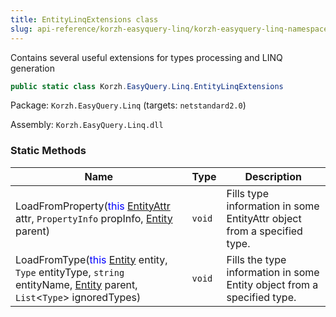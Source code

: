 ```yaml
---
title: EntityLinqExtensions class
slug: api-reference/korzh-easyquery-linq/korzh-easyquery-linq-namespace/entitylinqextensions-class
---
```

Contains several useful extensions for types processing and LINQ generation
```csharp
public static class Korzh.EasyQuery.Linq.EntityLinqExtensions

```
Package: `Korzh.EasyQuery.Linq` (targets: `netstandard2.0`)

Assembly: `Korzh.EasyQuery.Linq.dll`

### Static Methods

| Name | Type | Description | 
| --- | --- | --- | 
| LoadFromProperty(<span style='color: blue'>this</span> [EntityAttr](api-reference/korzh-easyquery/korzh-easyquery-namespace/entityattr-class) attr, `PropertyInfo` propInfo, [Entity](api-reference/korzh-easyquery/korzh-easyquery-namespace/entity-class) parent) | `void` | Fills type information in some EntityAttr object from a specified type. | 
| LoadFromType(<span style='color: blue'>this</span> [Entity](api-reference/korzh-easyquery/korzh-easyquery-namespace/entity-class) entity, `Type` entityType, `string` entityName, [Entity](api-reference/korzh-easyquery/korzh-easyquery-namespace/entity-class) parent, `List`&lt;`Type`&gt; ignoredTypes) | `void` | Fills the type information in some Entity object from a specified type. |